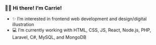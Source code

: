 ### 👋🏻 Hi there! I’m Carrie!
- ✨ I’m interested in frontend web development and design/digital illustration
- 💻 I’m currently working with HTML, CSS, JS, React, Node.js, PHP, Laravel, C#, MySQL, and MongoDB

<!--
**carrie823/carrie823** is a ✨ _special_ ✨ repository because its `README.md` (this file) appears on your GitHub profile.

Here are some ideas to get you started:

- 🔭 I’m currently working on ...
- 🌱 I’m currently learning ...
- 👯 I’m looking to collaborate on ...
- 🤔 I’m looking for help with ...
- 💬 Ask me about ...
- 📫 How to reach me: ...
- 😄 Pronouns: ...
- ⚡ Fun fact: ...
-->
